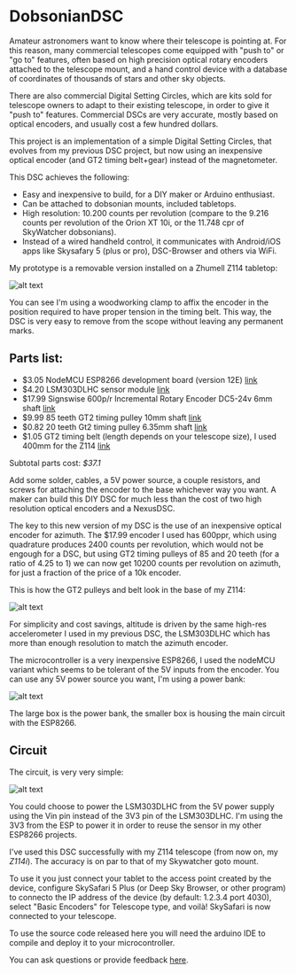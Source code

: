 # DobsonianDSC

Amateur astronomers want to know where their telescope is pointing at. For this reason, many commercial telescopes come equipped with "push to" or "go to" features, often based on high precision optical rotary encoders attached to the telescope mount, and a hand control device with a database of coordinates of thousands of stars and other sky objects.

There are also commercial Digital Setting Circles, which are kits sold for telescope owners to adapt to their existing telescope, in order to give it "push to" features. Commercial DSCs are very accurate, mostly based on optical encoders, and usually cost a few hundred dollars.

This project is an implementation of a simple Digital Setting Circles, that evolves from my previous DSC project, but now using an inexpensive optical encoder (and GT2 timing belt+gear) instead of the magnetometer.

This DSC achieves the following:

* Easy and inexpensive to build, for a DIY maker or Arduino enthusiast.
* Can be attached to dobsonian mounts, included tabletops.
* High resolution: 10.200 counts per revolution (compare to the 9.216 counts per revolution of the Orion XT 10i, or the 11.748 cpr of SkyWatcher dobsonians).
* Instead of a wired handheld control, it communicates with Android/iOS apps like Skysafary 5 (plus or pro), DSC-Browser and others via WiFi.

My prototype is a removable version installed on a Zhumell Z114 tabletop:

![alt text](https://raw.githubusercontent.com/vlaate/DobsonianDSC/master/dobDSC-front.jpg "Finished look")

You can see I'm using a woodworking clamp to affix the encoder in the position required to have proper tension in the timing belt. This way, the DSC is very easy to remove from the scope without leaving any permanent marks.

## Parts list:

* $3.05 NodeMCU ESP8266 development board (version 12E) [link](https://www.aliexpress.com/item/1pcs-lot-NodeMcu-Lua-WIFI-Internet-of-Things-development-board-based-ESP8266-esp-12e-for-arduino/32775934156.html)
* $4.20 LSM303DLHC sensor module [link](https://www.aliexpress.com/item/1-pcs-GY-511-LSM303DLHC-Module-E-Compass-3-Axis-Accelerometer-3-Axis-Magnetometer-Module-Sensor/1956617486.html)
* $17.99 Signswise 600p/r Incremental Rotary Encoder DC5-24v 6mm shaft [link](https://www.amazon.com/gp/product/B00UTIFCVA)
* $9.99 85 teeth GT2 timing pulley 10mm shaft [link](https://www.aliexpress.com/item/POWGE-1pcs-85-Teeth-GT2-Timing-Pulley-Bore-5-6-35-8mm-for-width-6mm-GT2/32773386105.html)
* $0.82 20 teeth Gt2 timing pulley 6.35mm shaft [link](https://www.aliexpress.com/item/20tooth-Bore-6-35mm-GT2-Synchronous-Pulley-Aluminium-Timing-Gear-For-Width-6mm-Belt-3D-Printers/32808150854.html)
* $1.05 GT2 timing  belt (length depends on your telescope size), I used 400mm for the Z114 [link](https://www.aliexpress.com/item/Free-Shipping-3D-printer-belt-closed-loop-rubber-GT2-timing-belt-400-2GT-6-teeth-100/32477498985.html)

Subtotal parts cost: *$37.1*

Add some solder, cables, a 5V power source, a couple resistors, and screws for attaching the encoder to the base whichever way you want. A maker can build this DIY DSC for much less than the cost of two high resolution optical encoders and a NexusDSC.

The key to this new version of my DSC is the use of an inexpensive optical encoder for azimuth. The $17.99 encoder I used has 600ppr, which using quadrature produces 2400 counts per revolution, which would not be engough for a DSC, but using GT2 timing pulleys of 85 and 20 teeth (for a ratio of 4.25 to 1) we can now get 10200 counts per revolution on azimuth, for just a fraction of the price of a 10k encoder. 

This is how the GT2 pulleys and belt look in the base of my Z114:

![alt text](https://github.com/vlaate/DobsonianDSC/blob/master/dobDSC-upclose.jpg "Pulleys")

For simplicity and cost savings, altitude is driven by the same high-res accelerometer I used in my previous DSC, the LSM303DLHC which has more than enough resolution to match the azimuth encoder.

The microcontroller is a very inexpensive ESP8266, I used the nodeMCU variant which seems to be tolerant of the 5V inputs from the encoder. You can use any 5V power source you want, I'm using a power bank:

![alt text](https://github.com/vlaate/DobsonianDSC/blob/master/dobDSC-back.jpg "Back")

The large box is the power bank, the smaller box is housing the main circuit with the ESP8266.

## Circuit

The circuit, is very very simple:

![alt text](https://github.com/vlaate/DobsonianDSC/blob/master/encoder.png "Circuit")

You could choose to power the LSM303DLHC from the 5V power supply using the Vin pin instead of the 3V3 pin of the LSM303DLHC. I'm using the 3V3 from the ESP to power it in order to reuse the sensor in my other ESP8266 projects.

I've used this DSC successfully with my Z114 telescope (from now on, my *Z114i*). The accuracy is on par to that of my Skywatcher goto mount. 

To use it you just connect your tablet to the access point created by the device, configure SkySafari 5 Plus (or Deep Sky Browser, or other program) to connecto the IP address of the device (by default: 1.2.3.4 port 4030), select "Basic Encoders" for Telescope type, and voilà! SkySafari is now connected to your telescope.

To use the source code released here you will need the arduino IDE to compile and deploy it to your microcontroller.

You can ask questions or provide feedback [here](https://www.cloudynights.com/topic/589521-37-dobsonian-dsc-for-diy-makers/).
